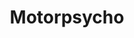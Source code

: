 ---
title: "Motorpsycho"
summary: "Motorpsycho was founded in October 1989 in Trondheim, the main city of Trøndelag in the central part of Norway. The first line-up was Bent Sæther , Hans Magnus “Snah” Ryan and Kjell Runar “Killer” Jenssen . They came up with their band name while watching a Russ Meyer triple-feature in London. Two of the film titles were already taken by other bands, the name “Motorpsycho” was still available. Their first album was “Lobotomizer” in 1991, after which Killer quit and Håkon Gebhardt took over on drums, forming the nucleus of Motorpsycho for 14 years until Gebhardt left Motorpsycho March 2005 persuing other projects."
image: "motorpsycho.jpg"
apple_music_artist_url: "https://music.apple.com/gb/artist/motorpsycho/27340023"
wikipedia_url: "https://en.wikipedia.org/wiki/Motorpsycho_(band)"
---